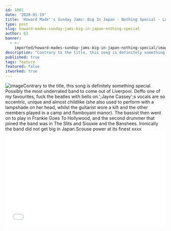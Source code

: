 ```yaml
---
id: 1001
date: '2020-01-19'
title: 'Howard Made''s Sunday Jams: Big In Japan - Nothing Special - Loose Lips'
type: post
slug: howard-mades-sunday-jams-big-in-japan-nothing-special
author: 63
banner:
  - >-
    imported/howard-mades-sunday-jams-big-in-japan-nothing-special/image1001.jpeg
description: "Contrary to the title, this song is definitely something special. Possibly the most underrated band to come out of Liverpool. Deffo one of my favourites, fuck the beatles with bells on.\_ Jayne Cassey's vocals are so eccentric, unique and almost childlike (she also used to perform with a lampshade on her head, whilst the guitarist [...]Read More..."
published: true
tags: feature
featured: false
itworked: true
---
```

![image](../imported/howard-mades-sunday-jams-big-in-japan-nothing-special/image1001.jpeg)Contrary to the title, this song is definitely something special. Possibly the most underrated band to come out of Liverpool. Deffo one of my favourites, fuck the beatles with bells on.';Jayne Cassey';s vocals are so eccentric, unique and almost childlike (she also used to perform with a lampshade on her head, whilst the guitarist wore a kilt and the other members played in a camp and flamboyant manor). The bassist then went on to play in Frankie Goes To Hollywood, and the second drummer that joined the band was in The Slits and Siouxie and the Banshees. Ironically the band did not get big in Japan.Scouse power at its finest xxxx<iframe width='100%' height='300' scrolling='no' frameborder='no' allow='autoplay' src='//www.youtube.com/embed/8XwYpUho2zk?wmode=opaque'></iframe>